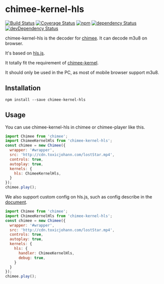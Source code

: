 # chimee-kernel-hls

[![Build Status](https://img.shields.io/travis/Chimeejs/chimee-kernel-hls/master.svg?style=flat-square)](https://travis-ci.org/Chimeejs/chimee-kernel-hls.svg?branch=master)
[![Coverage Status](https://img.shields.io/coveralls/Chimeejs/chimee-kernel-hls/master.svg?style=flat-square)](https://coveralls.io/github/Chimeejs/chimee-kernel-hls?branch=master)
[![npm](https://img.shields.io/npm/v/chimee-kernel-hls.svg?colorB=brightgreen&style=flat-square)](https://www.npmjs.com/package/chimee-kernel-hls)
[![dependency Status](https://david-dm.org/Chimeejs/chimee-kernel-hls.svg)](https://david-dm.org/Chimeejs/chimee-kernel-hls)
[![devDependency Status](https://david-dm.org/Chimeejs/chimee-kernel-hls/dev-status.svg)](https://david-dm.org/Chimeejs/chimee-kernel-hls?type=dev)

chimee-kernel-hls is the decoder for [chimee](https://github.com/Chimeejs/chimee). It can decode m3u8 on browser.

It's based on [hls.js](https://github.com/video-dev/hls.js).

It totally fit the requirement of [chimee-kernel](https://github.com/Chimeejs/chimee-kernel).

It should only be used in the PC, as most of mobile browser support m3u8.

## Installation
```
npm install --save chimee-kernel-hls
```
## Usage

You can use chimee-kernel-hls in chimee or chimee-player like this.

```javascript
import Chimee from 'chimee';
import ChimeeKernelHls from 'chimee-kernel-hls';
const chimee = new Chimee({
  wrapper: '#wrapper',
  src: 'http://cdn.toxicjohann.com/lostStar.mp4',
  controls: true,
  autoplay: true,
  kernels: {
    hls: ChimeeKernelHls,
  }
});
chimee.play();
```

We also support custom config on hls.js, such as config describe in the [document](https://github.com/video-dev/hls.js/blob/master/doc/API.md#fine-tuning).

```Javascript
import Chimee from 'chimee';
import ChimeeKernelHls from 'chimee-kernel-hls';
const chimee = new Chimee({
  wrapper: '#wrapper',
  src: 'http://cdn.toxicjohann.com/lostStar.mp4',
  controls: true,
  autoplay: true,
  kernels: {
    hls: {
      handler: ChimeeKernelHls,
      debug: true,
    }
  }
});
chimee.play();
```